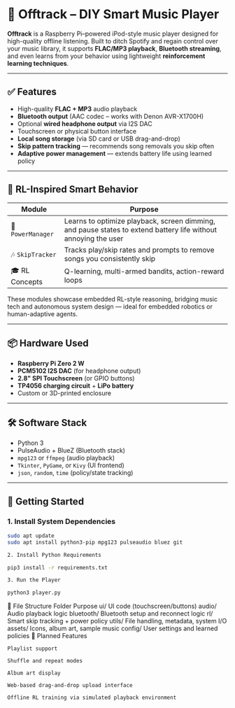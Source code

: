 # 🎵 Offtrack – DIY Smart Music Player

**Offtrack** is a Raspberry Pi–powered iPod-style music player designed for high-quality offline listening. Built to ditch Spotify and regain control over your music library, it supports **FLAC/MP3 playback**, **Bluetooth streaming**, and even learns from your behavior using lightweight **reinforcement learning techniques**.

---

## ✅ Features
- High-quality **FLAC + MP3** audio playback
- **Bluetooth output** (AAC codec – works with Denon AVR-X1700H)
- Optional **wired headphone output** via I2S DAC
- Touchscreen or physical button interface
- **Local song storage** (via SD card or USB drag-and-drop)
- **Skip pattern tracking** — recommends song removals you skip often
- **Adaptive power management** — extends battery life using learned policy

---

## 🎯 RL-Inspired Smart Behavior

| Module                     | Purpose                                                        |
|----------------------------|----------------------------------------------------------------|
| 🧠 `PowerManager`          | Learns to optimize playback, screen dimming, and pause states to extend battery life without annoying the user |
| 🎶 `SkipTracker`           | Tracks play/skip rates and prompts to remove songs you consistently skip |
| 🎓 RL Concepts             | Q-learning, multi-armed bandits, action-reward loops           |

These modules showcase embedded RL-style reasoning, bridging music tech and autonomous system design — ideal for embedded robotics or human-adaptive agents.

---

## 📦 Hardware Used
- **Raspberry Pi Zero 2 W**
- **PCM5102 I2S DAC** (for headphone output)
- **2.8" SPI Touchscreen** (or GPIO buttons)
- **TP4056 charging circuit** + **LiPo battery**
- Custom or 3D-printed enclosure

---

## 🛠 Software Stack
- Python 3
- PulseAudio + BlueZ (Bluetooth stack)
- `mpg123` or `ffmpeg` (audio playback)
- `Tkinter`, `PyGame`, or `Kivy` (UI frontend)
- `json`, `random`, `time` (policy/state tracking)

---

## 🏁 Getting Started

### 1. Install System Dependencies
```bash
sudo apt update
sudo apt install python3-pip mpg123 pulseaudio bluez git

2. Install Python Requirements

pip3 install -r requirements.txt

3. Run the Player

python3 player.py

```

📂 File Structure
Folder	Purpose
ui/	UI code (touchscreen/buttons)
audio/	Audio playback logic
bluetooth/	Bluetooth setup and reconnect logic
rl/	Smart skip tracking + power policy
utils/	File handling, metadata, system I/O
assets/	Icons, album art, sample music
config/	User settings and learned policies
🚧 Planned Features

    Playlist support

    Shuffle and repeat modes

    Album art display

    Web-based drag-and-drop upload interface

    Offline RL training via simulated playback environment
